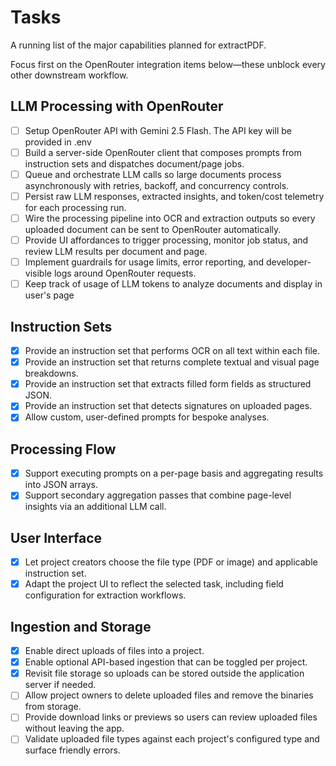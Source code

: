 # Tasks

A running list of the major capabilities planned for extractPDF.

Focus first on the OpenRouter integration items below—these unblock every other downstream workflow.

## LLM Processing with OpenRouter
- [ ] Setup OpenRouter API with Gemini 2.5 Flash. The API key will be provided in .env
- [ ] Build a server-side OpenRouter client that composes prompts from instruction sets and dispatches document/page jobs.
- [ ] Queue and orchestrate LLM calls so large documents process asynchronously with retries, backoff, and concurrency controls.
- [ ] Persist raw LLM responses, extracted insights, and token/cost telemetry for each processing run.
- [ ] Wire the processing pipeline into OCR and extraction outputs so every uploaded document can be sent to OpenRouter automatically.
- [ ] Provide UI affordances to trigger processing, monitor job status, and review LLM results per document and page.
- [ ] Implement guardrails for usage limits, error reporting, and developer-visible logs around OpenRouter requests.
- [ ] Keep track of usage of LLM tokens to analyze documents and display in user's page 

## Instruction Sets
- [x] Provide an instruction set that performs OCR on all text within each file.
- [x] Provide an instruction set that returns complete textual and visual page breakdowns.
- [x] Provide an instruction set that extracts filled form fields as structured JSON.
- [x] Provide an instruction set that detects signatures on uploaded pages.
- [x] Allow custom, user-defined prompts for bespoke analyses.

## Processing Flow
- [x] Support executing prompts on a per-page basis and aggregating results into JSON arrays.
- [x] Support secondary aggregation passes that combine page-level insights via an additional LLM call.

## User Interface
- [x] Let project creators choose the file type (PDF or image) and applicable instruction set.
- [x] Adapt the project UI to reflect the selected task, including field configuration for extraction workflows.

## Ingestion and Storage
- [x] Enable direct uploads of files into a project.
- [x] Enable optional API-based ingestion that can be toggled per project.
- [x] Revisit file storage so uploads can be stored outside the application server if needed.
- [ ] Allow project owners to delete uploaded files and remove the binaries from storage.
- [ ] Provide download links or previews so users can review uploaded files without leaving the app.
- [ ] Validate uploaded file types against each project's configured type and surface friendly errors.
